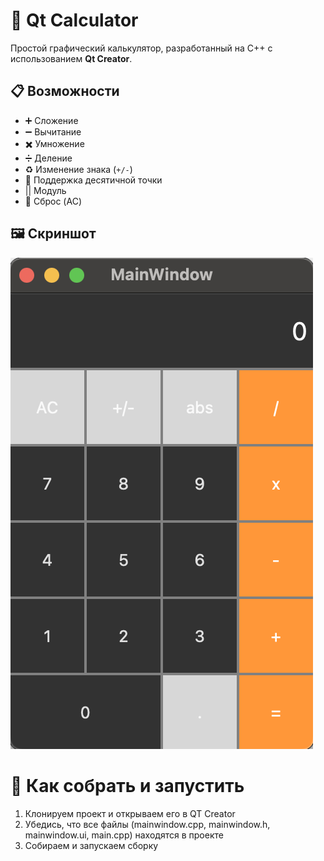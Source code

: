 # 🧮 Qt Calculator

Простой графический калькулятор, разработанный на C++ с использованием **Qt Creator**.

## 📋 Возможности

- ➕ Сложение  
- ➖ Вычитание  
- ✖️ Умножение  
- ➗ Деление  
- ♻️ Изменение знака (`+/-`)  
- 🔘 Поддержка десятичной точки  
- || Модуль
- 🧹 Сброс (AC)

## 🖼️ Скриншот

![calculator screenshot](./screenshot.png)

# 🚀 Как собрать и запустить

1. Клонируем проект и открываем его в QT Creator
2. Убедись, что все файлы (mainwindow.cpp, mainwindow.h, mainwindow.ui, main.cpp) находятся в проекте
3. Собираем и запускаем сборку
